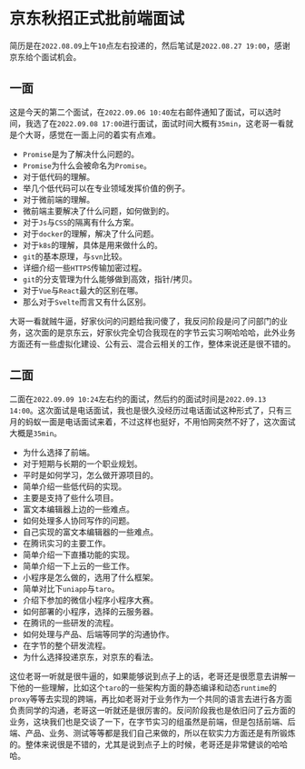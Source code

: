 # 京东秋招正式批前端面试
简历是在`2022.08.09`上午`10`点左右投递的，然后笔试是`2022.08.27 19:00`，感谢京东给个面试机会。

## 一面
这是今天的第二个面试，在`2022.09.06 10:40`左右邮件通知了面试，可以选时间，我选了在`2022.09.08 17:00`进行面试，面试时间大概有`35min`，这老哥一看就是个大哥，感觉在一面上问的着实有点难。

* `Promise`是为了解决什么问题的。
* `Promise`为什么会被命名为`Promise`。
* 对于低代码的理解。
* 举几个低代码可以在专业领域发挥价值的例子。
* 对于微前端的理解。
* 微前端主要解决了什么问题，如何做到的。
* 对于`Js`与`CSS`的隔离有什么方案。
* 对于`docker`的理解，解决了什么问题。
* 对于`k8s`的理解，具体是用来做什么的。
* `git`的基本原理，与`svn`比较。
* 详细介绍一些`HTTPS`传输加密过程。
* `git`的分支管理为什么能够做到高效，指针/拷贝。
* 对于`Vue`与`React`最大的区别在哪。
* 那么对于`Svelte`而言又有什么区别。

大哥一看就贼牛逼，好家伙问的问题给我问傻了，我反问阶段是问了问部门的业务，这次面的是京东云，好家伙完全切合我现在的字节云实习啊哈哈哈，此外业务方面还有一些虚拟化建设、公有云、混合云相关的工作，整体来说还是很不错的。

## 二面
二面在`2022.09.09 10:24`左右约的面试，然后约的面试时间是`2022.09.13 14:00`。这次面试是电话面试，我也是很久没经历过电话面试这种形式了，只有三月的蚂蚁一面是电话面试来着，不过这样也挺好，不用怕网突然不好了，这次面试大概是`35min`。

* 为什么选择了前端。
* 对于短期与长期的一个职业规划。
* 平时是如何学习，怎么做开源项目的。
* 简单介绍一些低代码的实现。
* 主要是支持了些什么项目。
* 富文本编辑器上边的一些难点。
* 如何处理多人协同写作的问题。
* 自己实现的富文本编辑器的一些难点。
* 在腾讯实习的主要工作。
* 简单介绍一下直播功能的实现。
* 简单介绍一下上云的一些工作。
* 小程序是怎么做的，选用了什么框架。
* 简单对比下`uniapp`与`taro`。
* 介绍下参加的微信小程序小程序大赛。
* 如何部署的小程序，选择的云服务器。
* 在腾讯的一些研发的流程。
* 如何处理与产品、后端等同学的沟通协作。
* 在字节的整个研发流程。
* 为什么选择投递京东，对京东的看法。

这位老哥一听就是很牛逼的，如果能够说到点子上的话，老哥还是很愿意去讲解一下他的一些理解，比如这个`taro`的一些架构方面的静态编译和动态`runtime`的`proxy`等等去实现的跨端，再比如老哥对于业务作为一个共同的语言去进行各方面负责同学的沟通，老哥这一听就还是很厉害的。反问阶段我也是依旧问了云方面的业务，这块我们也是交谈了一下，在字节实习的组虽然是前端，但是包括前端、后端、产品、业务、测试等等都是我们自己来做的，所以在软实力方面还是有所锻炼的。整体来说很是不错的，尤其是说到点子上的时候，老哥还是非常健谈的哈哈哈。

